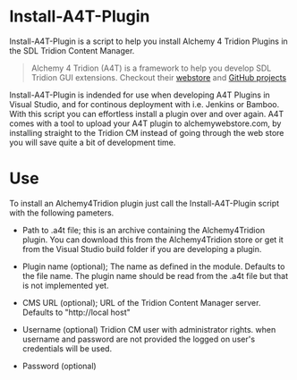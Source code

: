 Install-A4T-Plugin
===============	

Install-A4T-Plugin is a script to help you install Alchemy 4 Tridion Plugins in the SDL Tridion Content Manager.

>Alchemy 4 Tridion (A4T) is a framework to help you develop SDL 
Tridion GUI extensions. Checkout their [webstore](http://www.alchemywebstore.com)  and [GitHub projects](https://github.com/Alchemy4Tridion/Alchemy4Tridion/)

Install-A4T-Plugin is indended for use when developing A4T Plugins in Visual Studio, and for continous deployment with i.e. Jenkins or Bamboo. With this script you can effortless install a plugin over and over again. A4T comes with a tool to upload your A4T plugin to alchemywebstore.com, by installing straight to the Tridion CM instead of going through the web store you will save quite a bit of development time.

Use
===
To install an Alchemy4Tridion plugin just call the Install-A4T-Plugin script with the following pameters.

* Path to .a4t file; this is an archive containing the Alchemy4Tridion plugin. You can download this from the Alchemy4Tridion store or get it from the Visual Studio build folder if you are developing a plugin.

* Plugin name (optional); The name as defined in the module. Defaults to the file name. The plugin name should be read from the .a4t file but that is not implemented yet. 

* CMS URL (optional); URL of the Tridion Content Manager server. Defaults to "http://local host"

* Username (optional) Tridion CM user with administrator rights. when username and password are not provided the logged on user's credentials will be used.

* Password (optional)

